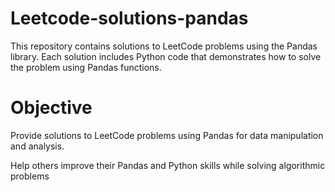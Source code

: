 # Leetcode-solutions-pandas
This repository contains solutions to LeetCode problems using the Pandas library. Each solution includes Python code that demonstrates how to solve the problem using Pandas functions.

# Objective
Provide solutions to LeetCode problems using Pandas for data manipulation and analysis.

Help others improve their Pandas and Python skills while solving algorithmic problems
